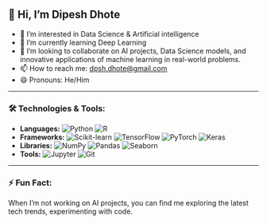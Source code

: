 ## 👋 Hi, I’m Dipesh Dhote
- 👀 I’m interested in Data Science & Artificial intelligence
- 🌱 I’m currently learning Deep Learning
- 💞️ I’m looking to collaborate on AI projects, Data Science models, and innovative applications of machine learning in real-world problems.
- 📫 How to reach me: dpsh.dhote@gmail.com
- 😄 Pronouns:  He/Him

---

### 🛠️ Technologies & Tools:
- **Languages:** ![Python](https://img.shields.io/badge/-Python-blue) ![R](https://img.shields.io/badge/-R-informational)
- **Frameworks:** ![Scikit-learn](https://img.shields.io/badge/-Scikit--learn-lightgrey?logo=scikit-learn&logoColor=orange) ![TensorFlow](https://img.shields.io/badge/-TensorFlow-orange) ![PyTorch](https://img.shields.io/badge/-PyTorch-red) ![Keras](https://img.shields.io/badge/-Keras-D00000?logo=keras&logoColor=white) 
- **Libraries:** ![NumPy](https://img.shields.io/badge/-NumPy-green) ![Pandas](https://img.shields.io/badge/-Pandas-yellow) ![Seaborn](https://img.shields.io/badge/-Seaborn-blue?logo=seaborn)
- **Tools:** ![Jupyter](https://img.shields.io/badge/-Jupyter-orange) ![Git](https://img.shields.io/badge/-Git-black)
  
---
### ⚡ Fun Fact:
When I’m not working on AI projects, you can find me exploring the latest tech trends, experimenting with code.
